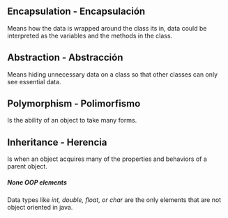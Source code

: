 
## Encapsulation - Encapsulación
Means how the data is wrapped around the class its in, data could be interpreted as the variables and the methods in the class.
## Abstraction - Abstracción
Means hiding unnecessary data on a class so that other classes can only see essential data.
## Polymorphism - Polimorfismo 
Is the ability of an object to take many forms.
## Inheritance - Herencia
Is when an object acquires many of the properties and behaviors of a parent object.

##### None OOP elements
Data types like *int, double, float, or char* are the only elements that are not object oriented in java.